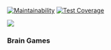 [![Maintainability](https://api.codeclimate.com/v1/badges/8af4adfd87bd86328513/maintainability)](https://codeclimate.com/github/Dekevich/python-project-lvl1/maintainability)
[![Test Coverage](https://api.codeclimate.com/v1/badges/8af4adfd87bd86328513/test_coverage)](https://codeclimate.com/github/Dekevich/python-project-lvl1/test_coverage)

![](https://github.com/Dekevich/python-project-lvl1/workflows/brain%20games/badge.svg)

### Brain Games